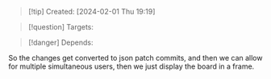 
>[!tip] Created: [2024-02-01 Thu 19:19]

>[!question] Targets: 

>[!danger] Depends: 

So the changes get converted to json patch commits, and then we can allow for multiple simultaneous users, then we just display the board in a frame.